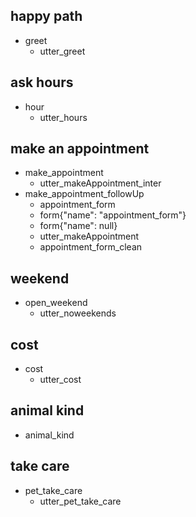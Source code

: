 ## happy path
* greet
	- utter_greet

## ask hours
* hour
	- utter_hours

## make an appointment
* make_appointment
	- utter_makeAppointment_inter
* make_appointment_followUp
	- appointment_form
	- form{"name": "appointment_form"}
	- form{"name": null}
	- utter_makeAppointment
	- appointment_form_clean

## weekend
* open_weekend
	- utter_noweekends

## cost
* cost
	- utter_cost

## animal kind
* animal_kind

## take care
* pet_take_care
	- utter_pet_take_care

